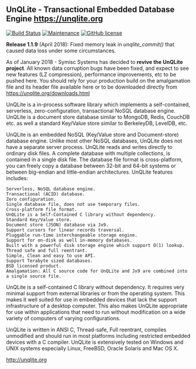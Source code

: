 ## UnQLite - Transactional Embedded Database Engine https://unqlite.org
[![Build Status](https://travis-ci.org/symisc/unqlite.svg?branch=master)](https://travis-ci.org/symisc/unqlite) [![Maintenance](https://img.shields.io/badge/Maintained%3F-yes-green.svg)](https://github.com/symisc/unqlite/pulse) [![GitHub license](https://img.shields.io/pypi/l/Django.svg)](https://unqlite.org/licensing.html) 

**Release 1.1.9** (April 2018): Fixed memory leak in _unqlite_commit()_ that caused data loss under some circumstances.

As of January 2018 - Symisc Systems has decided to **revive the UnQLite project**. All known data corruption bugs have been fixed, and expect to see new features (LZ compression), performance improvements, etc to be pushed here.
You should rely for your production build on the amalgamation file and its header file available here or to be downloaded directly from https://unqlite.org/downloads.html


UnQLite is a in-process software library which implements a self-contained, serverless, zero-configuration, transactional NoSQL database engine. UnQLite is a document store database similar to MongoDB, Redis, CouchDB etc. as well a standard Key/Value store similar to BerkeleyDB, LevelDB, etc.


UnQLite is an embedded NoSQL (Key/Value store and Document-store) database engine. Unlike most other NoSQL databases, UnQLite does not have a separate server process. UnQLite reads and writes directly to ordinary disk files. A complete database with multiple collections, is contained in a single disk file. The database file format is cross-platform, you can freely copy a database between 32-bit and 64-bit systems or between big-endian and little-endian architectures. UnQLite features includes:


    Serverless, NoSQL database engine.
    Transactional (ACID) database.
    Zero configuration.
    Single database file, does not use temporary files.
    Cross-platform file format.
    UnQLite is a Self-Contained C library without dependency.
    Standard Key/Value store.
    Document store (JSON) database via Jx9.
    Support cursors for linear records traversal.
    Pluggable run-time interchangeable storage engine.
    Support for on-disk as well in-memory databases.
    Built with a powerful disk storage engine which support O(1) lookup.
    Thread safe and full reentrant.
    Simple, Clean and easy to use API.
    Support Terabyte sized databases.
    BSD licensed product.
    Amalgamation: All C source code for UnQLite and Jx9 are combined into a single source file.



UnQLite is a self-contained C library without dependency. It requires very minimal support from external libraries or from the operating system. This makes it well suited for use in embedded devices that lack the support infrastructure of a desktop computer. This also makes UnQLite appropriate for use within applications that need to run without modification on a wide variety of computers of varying configurations.

UnQLite is written in ANSI C, Thread-safe, Full reentrant, compiles unmodified and should run in most platforms including restricted embedded devices with a C compiler. UnQLite is extensively tested on Windows and UNIX systems especially Linux, FreeBSD, Oracle Solaris and Mac OS X.


http://unqlite.org
